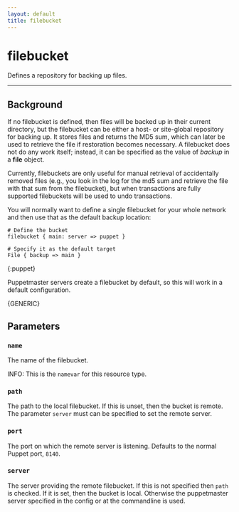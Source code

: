 ```yaml
---
layout: default
title: filebucket
---
```


filebucket
==========

Defines a repository for backing up files.

* * *

Background
----------

If no filebucket is defined,
then files will be backed up in their current directory, but the
filebucket can be either a host- or site-global repository for
backing up. It stores files and returns the MD5 sum, which can
later be used to retrieve the file if restoration becomes
necessary. A filebucket does not do any work itself; instead, it
can be specified as the value of *backup* in a **file** object.

Currently, filebuckets are only useful for manual retrieval of
accidentally removed files (e.g., you look in the log for the md5
sum and retrieve the file with that sum from the filebucket), but
when transactions are fully supported filebuckets will be used to
undo transactions.

You will normally want to define a single filebucket for your whole
network and then use that as the default backup location:

    # Define the bucket
    filebucket { main: server => puppet }
    
    # Specify it as the default target
    File { backup => main }
{:puppet}

Puppetmaster servers create a filebucket by default, so this will
work in a default configuration.

{GENERIC}

Parameters
----------

### `name`

The name of the filebucket.

INFO: This is the `namevar` for this resource type.

### `path`

The path to the local filebucket. If this is unset, then the bucket
is remote. The parameter `server` must can be specified to set the
remote server.

### `port`

The port on which the remote server is listening. Defaults to the
normal Puppet port, `8140`.

### `server`

The server providing the remote filebucket. If this is not
specified then `path` is checked. If it is set, then the bucket is
local. Otherwise the puppetmaster server specified in the config or
at the commandline is used.
